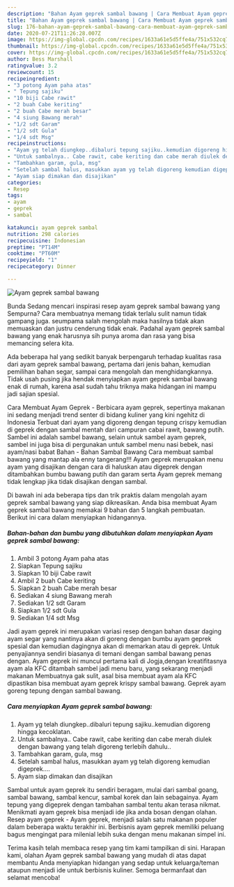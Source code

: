 ```yaml
---
description: "Bahan Ayam geprek sambal bawang | Cara Membuat Ayam geprek sambal bawang Yang Enak Dan Lezat"
title: "Bahan Ayam geprek sambal bawang | Cara Membuat Ayam geprek sambal bawang Yang Enak Dan Lezat"
slug: 176-bahan-ayam-geprek-sambal-bawang-cara-membuat-ayam-geprek-sambal-bawang-yang-enak-dan-lezat
date: 2020-07-21T11:26:28.007Z
image: https://img-global.cpcdn.com/recipes/1633a61e5d5ffe4a/751x532cq70/ayam-geprek-sambal-bawang-foto-resep-utama.jpg
thumbnail: https://img-global.cpcdn.com/recipes/1633a61e5d5ffe4a/751x532cq70/ayam-geprek-sambal-bawang-foto-resep-utama.jpg
cover: https://img-global.cpcdn.com/recipes/1633a61e5d5ffe4a/751x532cq70/ayam-geprek-sambal-bawang-foto-resep-utama.jpg
author: Bess Marshall
ratingvalue: 3.2
reviewcount: 15
recipeingredient:
- "3 potong Ayam paha atas"
- " Tepung sajiku"
- "10 biji Cabe rawit"
- "2 buah Cabe keriting"
- "2 buah Cabe merah besar"
- "4 siung Bawang merah"
- "1/2 sdt Garam"
- "1/2 sdt Gula"
- "1/4 sdt Msg"
recipeinstructions:
- "Ayam yg telah diungkep..dibaluri tepung sajiku..kemudian digoreng hingga kecoklatan."
- "Untuk sambalnya.. Cabe rawit, cabe keriting dan cabe merah diulek dengan bawang yang telah digoreng terlebih dahulu.."
- "Tambahkan garam, gula, msg"
- "Setelah sambal halus, masukkan ayam yg telah digoreng kemudian digeprek...."
- "Ayam siap dimakan dan disajikan"
categories:
- Resep
tags:
- ayam
- geprek
- sambal

katakunci: ayam geprek sambal 
nutrition: 298 calories
recipecuisine: Indonesian
preptime: "PT14M"
cooktime: "PT60M"
recipeyield: "1"
recipecategory: Dinner

---
```



![Ayam geprek sambal bawang](https://img-global.cpcdn.com/recipes/1633a61e5d5ffe4a/751x532cq70/ayam-geprek-sambal-bawang-foto-resep-utama.jpg)

Bunda Sedang mencari inspirasi resep ayam geprek sambal bawang yang Sempurna? Cara membuatnya memang tidak terlalu sulit namun tidak gampang juga. seumpama salah mengolah maka hasilnya tidak akan memuaskan dan justru cenderung tidak enak. Padahal ayam geprek sambal bawang yang enak harusnya sih punya aroma dan rasa yang bisa memancing selera kita.

Ada beberapa hal yang sedikit banyak berpengaruh terhadap kualitas rasa dari ayam geprek sambal bawang, pertama dari jenis bahan, kemudian pemilihan bahan segar, sampai cara mengolah dan menghidangkannya. Tidak usah pusing jika hendak menyiapkan ayam geprek sambal bawang enak di rumah, karena asal sudah tahu triknya maka hidangan ini mampu jadi sajian spesial.

Cara Membuat Ayam Geprek - Berbicara ayam geprek, sepertinya makanan ini sedang menjadi trend senter di bidang kuliner yang kini ngehitz di Indonesia Terbuat dari ayam yang digoreng dengan tepung crispy kemudian di geprek dengan sambal mentah dari campuran cabai rawit, bawang putih. Sambel ini adalah sambel bawang, selain untuk sambel ayam geprek, sambel ini juga bisa di pergunakan untuk sambel menu nasi bebek, nasi ayam/nasi babat Bahan - Bahan Sambal Bawang Cara membuat sambal bawang yang mantap ala enny tangerang!!! Ayam geprek merupakan menu ayam yang disajikan dengan cara di haluskan atau digeprek dengan ditambahkan bumbu bawang putih dan garam serta Ayam geprek memang tidak lengkap jika tidak disajikan dengan sambal.


Di bawah ini ada beberapa tips dan trik praktis dalam mengolah ayam geprek sambal bawang yang siap dikreasikan. Anda bisa membuat Ayam geprek sambal bawang memakai 9 bahan dan 5 langkah pembuatan. Berikut ini cara dalam menyiapkan hidangannya.

<!--inarticleads1-->

##### Bahan-bahan dan bumbu yang dibutuhkan dalam menyiapkan Ayam geprek sambal bawang:

1. Ambil 3 potong Ayam paha atas
1. Siapkan  Tepung sajiku
1. Siapkan 10 biji Cabe rawit
1. Ambil 2 buah Cabe keriting
1. Siapkan 2 buah Cabe merah besar
1. Sediakan 4 siung Bawang merah
1. Sediakan 1/2 sdt Garam
1. Siapkan 1/2 sdt Gula
1. Sediakan 1/4 sdt Msg


Jadi ayam geprek ini merupakan variasi resep dengan bahan dasar daging ayam segar yang nantinya akan di goreng dengan bumbu ayam geprek spesial dan kemudian dagingnya akan di memarkan atau di geprek. Untuk penyajiannya sendiri biasanya di temani dengan sambal bawang penas dengan. Ayam geprek ini muncul pertama kali di Jogja,dengan kreatifitasnya ayam ala KFC ditambah sambel jadi menu baru, yang sekarang menjadi makanan Membuatnya gak sulit, asal bisa membuat ayam ala KFC dipastikan bisa membuat ayam geprek krispy sambal bawang. Geprek ayam goreng tepung dengan sambal bawang. 

<!--inarticleads2-->

##### Cara menyiapkan Ayam geprek sambal bawang:

1. Ayam yg telah diungkep..dibaluri tepung sajiku..kemudian digoreng hingga kecoklatan.
1. Untuk sambalnya.. Cabe rawit, cabe keriting dan cabe merah diulek dengan bawang yang telah digoreng terlebih dahulu..
1. Tambahkan garam, gula, msg
1. Setelah sambal halus, masukkan ayam yg telah digoreng kemudian digeprek....
1. Ayam siap dimakan dan disajikan


Sambal untuk ayam geprek itu sendiri beragam, mulai dari sambal goang, sambal bawang, sambal kencur, sambal korek dan lain sebagainya. Ayam tepung yang digeprek dengan tambahan sambal tentu akan terasa nikmat. Menikmati ayam geprek bisa menjadi ide jika anda bosan dengan olahan. Resep ayam geprek - Ayam geprek, menjadi salah satu makanan populer dalam beberapa waktu terakhir ini. Berbisnis ayam geprek memiliki peluang bagus mengingat para milenial lebih suka dengan menu makanan simpel ini. 

Terima kasih telah membaca resep yang tim kami tampilkan di sini. Harapan kami, olahan Ayam geprek sambal bawang yang mudah di atas dapat membantu Anda menyiapkan hidangan yang sedap untuk keluarga/teman ataupun menjadi ide untuk berbisnis kuliner. Semoga bermanfaat dan selamat mencoba!
